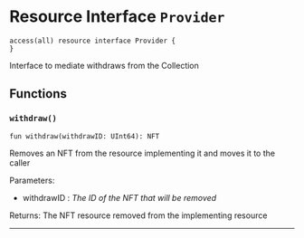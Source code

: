 # Resource Interface `Provider`

```cadence
access(all) resource interface Provider {
}
```

Interface to mediate withdraws from the Collection
## Functions

### `withdraw()`

```cadence
fun withdraw(withdrawID: UInt64): NFT
```
Removes an NFT from the resource implementing it and moves it to the caller

Parameters:
  - withdrawID : _The ID of the NFT that will be removed_

Returns: The NFT resource removed from the implementing resource

---
